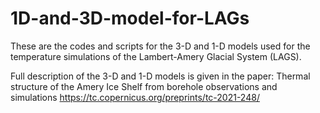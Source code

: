 # 1D-and-3D-model-for-LAGs

These are the codes and scripts for the 3-D and 1-D models used for the temperature simulations of the Lambert-Amery Glacial System (LAGS). 

Full description of the 3-D and 1-D models is given in the paper:
Thermal structure of the Amery Ice Shelf from borehole observations and simulations
https://tc.copernicus.org/preprints/tc-2021-248/

